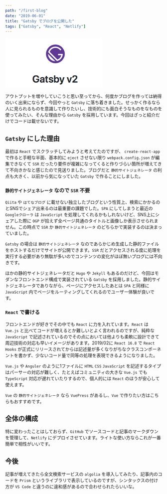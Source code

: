 ```yaml
---
path: "/first-blog"
date: "2019-06-01"
title: "Gatsby でブログを公開した"
tags: ["Gatsby", "React", "Netlify"]
---
```

![Gatsby](./gatsby-logo.png)

アウトプットを増やしていこうと思い至ってから、何度かブログを作っては納得のいく出来にならず、今回やっと `Gatsby` に落ち着きました。せっかく作るなら人に見られるものを意識して作りたいし、技術的にも面白そうなものをなものを使ってみたい、そんな理由から `Gatsby` を採用しています。今回はざっと紹介だけでコードは載せないです。

## `Gatsby` にした理由
最初は `React` でスクラッチしてみようと考えてたのですが、 `create-react-app` で作ると手軽な半面、基本的に `eject` させない限り `webpack.config.json` が編集できなくて `SSR` だったり要件が複雑になってくると作りづらい箇所が増えてきて不向きかなと感じたので見送りました。ブログだと `静的サイトジェネレータ` の利点も大きく、以前から気になっていた `Gatsby` で作ることにしました。

### `静的サイトジェネレータ` なので `SSR` 不要
`Qiita` や `はてなブログ` に載せない独立したブログという性質上、検索にかかるのとSNSでシェア出来るのは最重要の課題でした。`SPA` にしてしまうと最近の `Googleクローラ` は `JavaScript` を処理してくれるかもしれないけど、SNS上にシェアした際に `OGP` が拾えず全ページ共通のタイトルと画像しか表示させられません。この時点で `SSR` か `静的サイトジェネレータ` のどちらかで実装するのは決まっていました。

`Gatsby` の場合は `静的サイトジェネレータ` なのであらかじめ生成した静的ファイルをホストするだけでサイトが公開できます。`SSR` だとアクセスされる度に処理を実行する必要があり無駄が多いのでコンテンツの変化がほぼ無いブログには不向きです。

ほかの静的サイトジェネレータだと `Hugo` や `Jekyll` もあるのだけど、今回はモダンなフロントエンド構成で実装されている `Gatsby` を採用しました。静的サイトジェネレータでありながら、ページにアクセスしたあとは `SPA` と同様に `JavaScript` 内でページをルーティングしてくれるのでユーザー体験が良いです。


### `React` で書ける
フロントエンドが好きでその中でも `React` に力を入れています。`React` は `Vue.js` と比べてコードが増えるとか難しいとよく言われるのですが、純粋な `JavaScript` で記述されているのでその点においては他よりも柔軟に設計できて周辺技術の対応も早いイメージがあります。2019/02に `React 16.8` で `React Hooks` が正式にリリースされてからは記述量が多くなりがちなクラスコンポーネントを書かず、少ないコード量で同等の処理を表現できるようになりました。

`Vue.js` や `Anguler` のように1ファイルに `HTML` `CSS` `JavaScript` を記述するタイプはパーサーの対応が難しく、たとえばコミュニティの大きな `Vue.js` でも `TypeScript` 対応が遅れていたりするので、個人的には `React` のほうが安心して使えます。

`Vue` の `静的サイトジェネレータ` なら `VuePress` があるし、`Vue` で作りたい方はこちらもおすすめです。

## 全体の構成
特に変わったことはしておらず、`GitHub` でソースコードと記事のマークダウンを管理して、`Netlify` にデプロイさせています。ライトな使い方ならこれが一番簡単で相性がいいです。

## 今後
記事が増えてきたら全文検索サービスの `algolia` を導入してみたり、記事内のコードを `Prism` というライブラリで表示しているのですが、シンタックスの付け方が `VS Code` と違うのに違和感があるので合わせられたらいいな。

